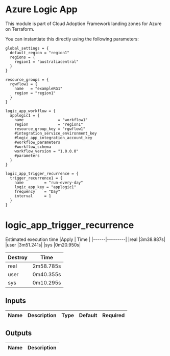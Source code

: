 # Azure Logic App

This module is part of Cloud Adoption Framework landing zones for Azure on Terraform.

You can instantiate this directly using the following parameters:

```hcl
global_settings = {
  default_region = "region1"
  regions = {
    region1 = "australiacentral"
  }
}

resource_groups = {
  rgwflow1 = {
    name   = "exampleRG1"
    region = "region1"
  }
}

logic_app_workflow = {
  applogic1 = {
    name               = "workflow1"
    region             = "region1"
    resource_group_key = "rgwflow1"
    #integration_service_environment_key
    #logic_app_integration_account_key
    #workflow_parameters
    #workflow_schema
    workflow_version = "1.0.0.0"
    #parameters
  }
}

logic_app_trigger_recurrence = {
  trigger_recurrence1 = {
    name         = "run-every-day"
    logic_app_key = "applogic1"
    frequency    = "Day"
    interval     = 1
  }
}
```
# logic_app_trigger_recurrence
Estimated execution time
|Apply |    Time |
|------|---------|
|real  |3m38.887s|
|user  |3m51.241s|
|sys   |0m20.950s|

| Destroy|  Time   |
|--------|---------|
|real    |2m58.785s|
|user    |0m40.355s|
|sys     |0m10.295s|

## Inputs
| Name | Description | Type | Default | Required |
|------|-------------|------|---------|:--------:|


## Outputs
| Name | Description |
|------|-------------|

